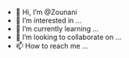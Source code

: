 - 👋 Hi, I’m @Zounani
- 👀 I’m interested in ...
- 🌱 I’m currently learning ...
- 💞️ I’m looking to collaborate on ...
- 📫 How to reach me ...

<!---
Zounani/Zounani is a ✨ special ✨ repository because its `README.md` (this file) appears on your GitHub profile.
You can click the Preview link to take a look at your changes.
--->
